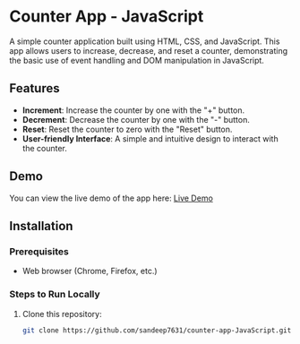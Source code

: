 # Counter App - JavaScript

A simple counter application built using HTML, CSS, and JavaScript. This app allows users to increase, decrease, and reset a counter, demonstrating the basic use of event handling and DOM manipulation in JavaScript.

## Features

- **Increment**: Increase the counter by one with the "+" button.
- **Decrement**: Decrease the counter by one with the "-" button.
- **Reset**: Reset the counter to zero with the "Reset" button.
- **User-friendly Interface**: A simple and intuitive design to interact with the counter.

## Demo

You can view the live demo of the app here: [Live Demo](https://sandeep7631.github.io/counter-app-JavaScript/)

## Installation

### Prerequisites

- Web browser (Chrome, Firefox, etc.)

### Steps to Run Locally

1. Clone this repository:
   ```bash
   git clone https://github.com/sandeep7631/counter-app-JavaScript.git
